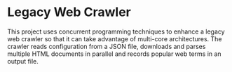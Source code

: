 # Legacy Web Crawler

This project uses concurrent programming techniques to enhance a legacy web crawler so that it can take advantage of 
multi-core architectures. The crawler reads configuration from a JSON file, downloads and parses multiple 
HTML documents in parallel and records popular web terms in an output file. 
